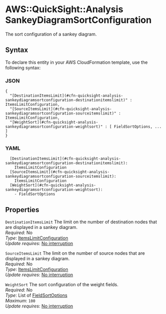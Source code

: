 # AWS::QuickSight::Analysis SankeyDiagramSortConfiguration<a name="aws-properties-quicksight-analysis-sankeydiagramsortconfiguration"></a>

The sort configuration of a sankey diagram\.

## Syntax<a name="aws-properties-quicksight-analysis-sankeydiagramsortconfiguration-syntax"></a>

To declare this entity in your AWS CloudFormation template, use the following syntax:

### JSON<a name="aws-properties-quicksight-analysis-sankeydiagramsortconfiguration-syntax.json"></a>

```
{
  "[DestinationItemsLimit](#cfn-quicksight-analysis-sankeydiagramsortconfiguration-destinationitemslimit)" : ItemsLimitConfiguration,
  "[SourceItemsLimit](#cfn-quicksight-analysis-sankeydiagramsortconfiguration-sourceitemslimit)" : ItemsLimitConfiguration,
  "[WeightSort](#cfn-quicksight-analysis-sankeydiagramsortconfiguration-weightsort)" : [ FieldSortOptions, ... ]
}
```

### YAML<a name="aws-properties-quicksight-analysis-sankeydiagramsortconfiguration-syntax.yaml"></a>

```
  [DestinationItemsLimit](#cfn-quicksight-analysis-sankeydiagramsortconfiguration-destinationitemslimit): 
    ItemsLimitConfiguration
  [SourceItemsLimit](#cfn-quicksight-analysis-sankeydiagramsortconfiguration-sourceitemslimit): 
    ItemsLimitConfiguration
  [WeightSort](#cfn-quicksight-analysis-sankeydiagramsortconfiguration-weightsort): 
    - FieldSortOptions
```

## Properties<a name="aws-properties-quicksight-analysis-sankeydiagramsortconfiguration-properties"></a>

`DestinationItemsLimit`  <a name="cfn-quicksight-analysis-sankeydiagramsortconfiguration-destinationitemslimit"></a>
The limit on the number of destination nodes that are displayed in a sankey diagram\.  
*Required*: No  
*Type*: [ItemsLimitConfiguration](aws-properties-quicksight-analysis-itemslimitconfiguration.md)  
*Update requires*: [No interruption](https://docs.aws.amazon.com/AWSCloudFormation/latest/UserGuide/using-cfn-updating-stacks-update-behaviors.html#update-no-interrupt)

`SourceItemsLimit`  <a name="cfn-quicksight-analysis-sankeydiagramsortconfiguration-sourceitemslimit"></a>
The limit on the number of source nodes that are displayed in a sankey diagram\.  
*Required*: No  
*Type*: [ItemsLimitConfiguration](aws-properties-quicksight-analysis-itemslimitconfiguration.md)  
*Update requires*: [No interruption](https://docs.aws.amazon.com/AWSCloudFormation/latest/UserGuide/using-cfn-updating-stacks-update-behaviors.html#update-no-interrupt)

`WeightSort`  <a name="cfn-quicksight-analysis-sankeydiagramsortconfiguration-weightsort"></a>
The sort configuration of the weight fields\.  
*Required*: No  
*Type*: List of [FieldSortOptions](aws-properties-quicksight-analysis-fieldsortoptions.md)  
*Maximum*: `100`  
*Update requires*: [No interruption](https://docs.aws.amazon.com/AWSCloudFormation/latest/UserGuide/using-cfn-updating-stacks-update-behaviors.html#update-no-interrupt)